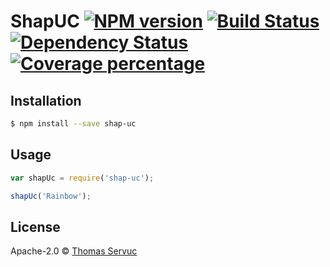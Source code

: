 # ShapUC [![NPM version][npm-image]][npm-url] [![Build Status][travis-image]][travis-url] [![Dependency Status][daviddm-image]][daviddm-url] [![Coverage percentage][coveralls-image]][coveralls-url]
> 

## Installation

```sh
$ npm install --save shap-uc
```

## Usage

```js
var shapUc = require('shap-uc');

shapUc('Rainbow');
```
## License

Apache-2.0 © [Thomas Servuc](http://servuc.github.io)


[npm-image]: https://badge.fury.io/js/shap-uc.svg
[npm-url]: https://npmjs.org/package/shap-uc
[travis-image]: https://travis-ci.org/Servuc/ShapUC.svg?branch=master
[travis-url]: https://travis-ci.org/Servuc/ShapUC
[daviddm-image]: https://david-dm.org/Servuc/ShapUC.svg?theme=shields.io
[daviddm-url]: https://david-dm.org/Servuc/ShapUC
[coveralls-image]: https://coveralls.io/repos/Servuc/ShapUC/badge.svg?branch=master&service=github
[coveralls-url]: https://coveralls.io/github/Servuc/ShapUC
